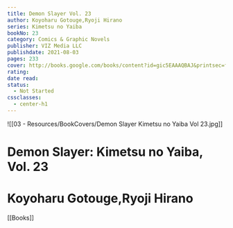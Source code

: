 ```yaml
---
title: Demon Slayer Vol. 23
author: Koyoharu Gotouge,Ryoji Hirano
series: Kimetsu no Yaiba
bookNo: 23
category: Comics & Graphic Novels
publisher: VIZ Media LLC
publishdate: 2021-08-03
pages: 233
cover: http://books.google.com/books/content?id=gic5EAAAQBAJ&printsec=frontcover&img=1&zoom=1&source=gbs_api
rating: 
date read: 
status:
  - Not Started
cssclasses:
  - center-h1
---
```

![[03 - Resources/BookCovers/Demon Slayer Kimetsu no Yaiba Vol 23.jpg]]
# Demon Slayer: Kimetsu no Yaiba, Vol. 23
# Koyoharu Gotouge,Ryoji Hirano







[[Books]]